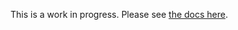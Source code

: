 This is a work in progress. Please see [the docs here](https://github.com/oztalha/MPP-TR/tree/master/docs).